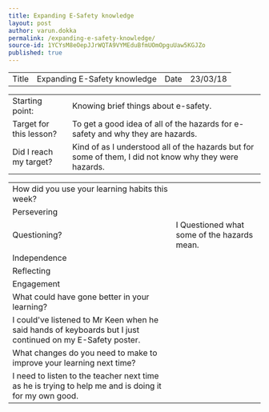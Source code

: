 ```yaml
---
title: Expanding E-Safety knowledge
layout: post
author: varun.dokka
permalink: /expanding-e-safety-knowledge/
source-id: 1YCYsM8eOepJJrWQTA9VYMEduBfmUOmOpguUaw5KGJZo
published: true
---
```

<table>
  <tr>
    <td>Title</td>
    <td>Expanding E-Safety knowledge</td>
    <td>Date</td>
    <td>23/03/18</td>
  </tr>
</table>


<table>
  <tr>
    <td>Starting point:</td>
    <td>Knowing brief things about e-safety.</td>
  </tr>
  <tr>
    <td>Target for this lesson?</td>
    <td>To get a good idea of all of the hazards for e-safety and why they are hazards.</td>
  </tr>
  <tr>
    <td>Did I reach my target? </td>
    <td>Kind of as I understood all of the hazards but for some of them, I did not know why they were hazards.</td>
  </tr>
</table>


<table>
  <tr>
    <td>How did you use your learning habits this week?</td>
    <td></td>
  </tr>
  <tr>
    <td>Persevering</td>
    <td></td>
  </tr>
  <tr>
    <td>Questioning?</td>
    <td>I Questioned what some of the hazards mean. </td>
  </tr>
  <tr>
    <td>Independence</td>
    <td></td>
  </tr>
  <tr>
    <td>Reflecting</td>
    <td></td>
  </tr>
  <tr>
    <td>Engagement</td>
    <td></td>
  </tr>
  <tr>
    <td>What could have gone better in your learning?</td>
    <td></td>
  </tr>
  <tr>
    <td>I could've listened to Mr Keen when he said hands of keyboards but I just continued on my E-Safety poster.   </td>
    <td></td>
  </tr>
  <tr>
    <td>What changes do you need to make to improve your learning next time?</td>
    <td></td>
  </tr>
  <tr>
    <td>I need to listen to the teacher next time as he is trying to help me and is doing it for my own good. </td>
    <td></td>
  </tr>
</table>


